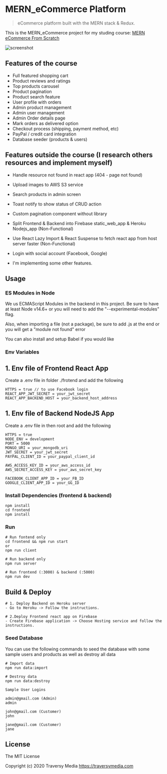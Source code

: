 # MERN_eCommerce Platform

> eCommerce platform built with the MERN stack & Redux.

This is the MERN_eCommerce project for my studing course: [MERN eCommerce From Scratch](https://www.udemy.com/course/mern-ecommerce)

![screenshot](https://github.com/bradtraversy/proshop_mern/blob/master/uploads/Screen%20Shot%202020-09-29%20at%205.50.52%20PM.png)

## Features of the course

- Full featured shopping cart
- Product reviews and ratings
- Top products carousel
- Product pagination
- Product search feature
- User profile with orders
- Admin product management
- Admin user management
- Admin Order details page
- Mark orders as delivered option
- Checkout process (shipping, payment method, etc)
- PayPal / credit card integration
- Database seeder (products & users)

## Features outside the course (I research others resources and implement myself)

- Handle resource not found in react app (404 - page not found)
- Upload images to AWS S3 service
- Search products in admin screen
- Toast notify to show status of CRUD action
- Custom pagination component without library
- Split Frontend & Backend into Firebase static_web_app & Heroku Nodejs_app (Non-Functional)
- Use React Lazy Import & React Suspense to fetch react app from host server faster (Non-Functional)
- Login with social account (Facebook, Google)

- I'm implementing some other features.

## Usage

### ES Modules in Node

We us ECMAScript Modules in the backend in this project. Be sure to have at least Node v14.6+ or you will need to add the "--experimental-modules" flag.

Also, when importing a file (not a package), be sure to add .js at the end or you will get a "module not found" error

You can also install and setup Babel if you would like

### Env Variables

## 1. Env file of Frontend React App

Create a .env file in folder ./frotend and add the following

```
HTTPS = true // to use Facebook login
REACT_APP_JWT_SECRET = your_jwt_secret
REACT_APP_BACKEND_HOST = your_backend_host_address
```

## 1. Env file of Backend NodeJS App

Create a .env file in then root and add the following

```
HTTPS = true
NODE_ENV = development
PORT = 5000
MONGO_URI = your_mongodb_uri
JWT_SECRET = your_jwt_secret
PAYPAL_CLIENT_ID = your_paypal_client_id

AWS_ACCESS_KEY_ID = your_aws_access_id
AWS_SECRET_ACCESS_KEY = your_aws_secret_key

FACEBOOK_CLIENT_APP_ID = your_FB_ID
GOOGLE_CLIENT_APP_ID = your_GG_ID
```

### Install Dependencies (frontend & backend)

```
npm install
cd frontend
npm install
```

### Run

```
# Run fontend only
cd frontend && npm run start
or
npm run client

# Run backend only
npm run server

# Run frontend (:3000) & backend (:5000)
npm run dev

```

## Build & Deploy

```
# 1. Deploy Backend on Heroku server
- Go to Heroku -> Follow the instructions.

# 2.Deploy Frontend react app on Firebase
- Create Firebase application -> Choose Hosting service and follow the instructions.
```

### Seed Database

You can use the following commands to seed the database with some sample users and products as well as destroy all data

```
# Import data
npm run data:import

# Destroy data
npm run data:destroy
```

```
Sample User Logins

admin@gmail.com (Admin)
admin

john@gmail.com (Customer)
john

jane@gmail.com (Customer)
jane
```

## License

The MIT License

Copyright (c) 2020 Traversy Media https://traversymedia.com
